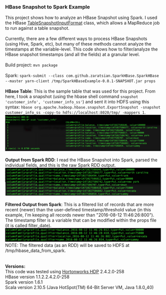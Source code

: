 <h3>HBase Snapshot to Spark Example</h3>
<p>
This project shows how to analyze an HBase Snapshot using Spark. I used the HBase <a href="https://hbase.apache.org/apidocs/org/apache/hadoop/hbase/mapreduce/TableSnapshotInputFormat.html">TableSnapshotInputFormat</a> class, which allows a MapReduce job to run against a table snapshot.
<br>
<br>
Currently, there are a few different ways to process HBase Snapshots (using Hive, Spark, etc), but many of these methods cannot analyze the timestamps at the variable-level. This code shows how to filter/analyze the HBase snapshot timestamps (and all the fields) at a granular level.
<br>
<br>Build project: <code>mvn package</code>
<br>
<br>Spark: <code>spark-submit --class com.github.zaratsian.SparkHBase.SparkHBase --master yarn-client /tmp/SparkHBaseExample-0.0.1-SNAPSHOT.jar props</code>
<br>
<br>
<b>HBase Table</b>: This is the sample table that was used for this project. From here, I took a snapshot (using the hbase shell command <code>snapshot 'customer_info', 'customer_info_ss'</code>) and sent it into HDFS using this syntax: <code>hbase org.apache.hadoop.hbase.snapshot.ExportSnapshot -snapshot customer_info_ss -copy-to hdfs://localhost:8020/tmp/ -mappers 1</code>.
<img src="screenshots/hbase_records.png" class="inline"/>
<br>
<br>
<b>Output from Spark RDD</b>: I read the HBase Snapshot into Spark, parsed the individual fields, and this is the raw Spark RDD output.
<img src="screenshots/hbase_spark_output_raw.png" class="inline"/>
<br>
<br>
<b>Filtered Output from Spark</b>: This is a filtered list of records that are more recent (newer) than the user-defined timestamp/threshold value (in this example, I'm keeping all records newer than "2016-08-12 11:46:26:800"). The timestamp filter is a variable that can be modified within the props file (it is called filter_date).
<img src="screenshots/hbase_spark_output.png" class="inline"/>
<br>
NOTE: The filtered data (as an RDD) will be saved to HDFS at /tmp/hbase_data_from_spark.
<br>
<br>
<br><b>Versions:</b>
<br>This code was tested using <a href="http://hortonworks.com/products/data-center/hdp/">Hortonworks HDP</a> 2.4.2.0-258 
<br>HBase version 1.1.2.2.4.2.0-258
<br>Spark version 1.6.1
<br>Scala version 2.10.5 (Java HotSpot(TM) 64-Bit Server VM, Java 1.8.0_40) 
</p>
